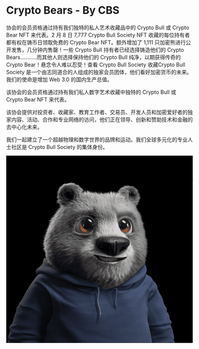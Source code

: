 # Crypto Bears - By CBS

协会的会员资格通过持有我们独特的私人艺术收藏品中的 Crypto Bull 或 Crypto Bear NFT 来代表。2 月 8 日 7,777 Crypto Bull Society NFT 收藏的每位持有者都有权在铸币日领取免费的 Crypto Bear NFT。额外增加了 1,111 只加密熊进行公开发售，几分钟内售罄！一些 Crypto Bull 持有者已经选择铸造他们的 Crypto Bears...........而其他人则选择保持他们的 Crypto Bull 纯净，以期获得传奇的 Crypto Bear！悬念令人难以忍受！查看 Crypto Bull Society 收藏Crypto Bull Society 是一个由志同道合的人组成的独家会员团体，他们看好加密货币的未来。我们的使命是增加 Web 3.0 的国内生产总值。

该协会的会员资格通过持有我们私人数字艺术收藏中独特的 Crypto Bull 或 Crypto Bear NFT 来代表。

该协会提供对投资者、收藏家、教育工作者、交易员、开发人员和加密爱好者的独家内容、活动、合作和专业网络的访问，他们正在领导、创新和赞助技术和金融的去中心化未来。

我们一起建立了一个超越物理和数字世界的品牌和运动。我们全球多元化的专业人士社区是 Crypto Bull Society 的集体身份。

![nft](1.png)
